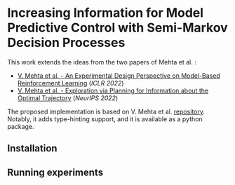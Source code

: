 # Increasing Information for Model Predictive Control with Semi-Markov Decision Processes


This work extends the ideas from the two papers of Mehta et al. :

- [V. Mehta et al. - An Experimental Design Perspective on Model-Based Reinforcement
  Learning](https://arxiv.org/abs/2112.05244) (*ICLR 2022*)
- [V. Mehta et al. - Exploration via Planning for Information about the Optimal Trajectory](https://arxiv.org/abs/2210.04642)
  (*NeurIPS 2022*)

The proposed implementation is based on V. Mehta et al. [repository](https://github.com/fusion-ml/trajectory-information-rl/tree/main).
Notably, it adds type-hinting support, and it is available as a python package.


## Installation


## Running experiments
